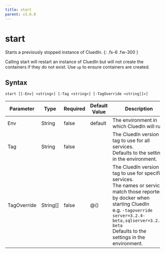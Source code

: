 ```yaml
---
title: start
parent: v3.6.0
---
```


# start

Starts a previously stopped instance of CluedIn.
{: .fs-6 .fw-300 }

Calling start will restart an instance of CluedIn
but will not create the containers if they do not exist.
Use `up` to ensure containers are created.

## Syntax

```
start [[-Env] <string>] [-Tag <string>] [-TagOverride <string[]>] 
```

| Parameter | Type | Required | Default Value | Description |
| --------- | ---- | -------- | ------------- | ----------- |
| Env | String | false | default | The environment in which CluedIn will run. 
| Tag | String | false |  | The CluedIn version tag to use for all services.<br />Defaults to the setting in the environment. 
| TagOverride | String[] | false | @() | The CluedIn version tag to use for specific services.<br />The names or services match those reported by docker when starting CluedIn<br />e.g. `-tagoverride server=3.2.4-beta,sqlserver=3.2.4-beta`<br />Defaults to the settings in the environment. 


